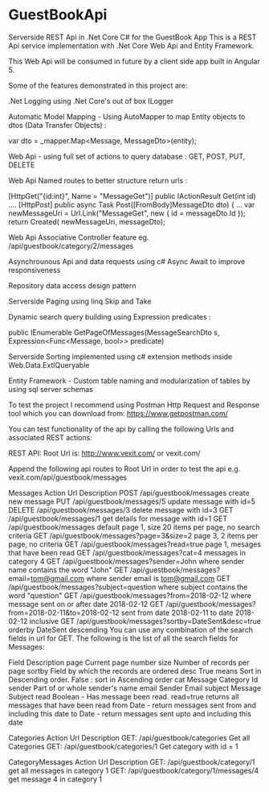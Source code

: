 # GuestBookApi
Serverside REST Api in .Net Core C# for the GuestBook App
This is a REST Api service implementation with .Net Core Web Api and Entity Framework.

This Web Api will be consumed in future by a client side app built in Angular 5.

Some of the features demonstrated in this project are:

.Net Logging using .Net Core's out of box ILogger

Automatic Model Mapping - Using AutoMapper to map Entity objects to dtos (Data Transfer Objects) :

var dto = _mapper.Map<Message, MessageDto>(entity);

Web Api - using full set of actions to query database : GET, POST, PUT, DELETE

Web Api Named routes to better structure return urls :

[HttpGet("{id:int}", Name = "MessageGet")] public IActionResult Get(int id) .... [HttpPost] public async Task<IActionResult> Post([FromBody]MessageDto dto) { ... var newMessageUri = Url.Link("MessageGet", new { id = messageDto.Id }); return Created( newMessageUri, messageDto);

Web Api Associative Controller feature eg. /api/guestbook/category/2/messages

Asynchrounous Api and data requests using c# Async Await to improve responsiveness

Repository data access design pattern

Serverside Paging using linq Skip and Take

Dynamic search query building using Expression predicates :

public IEnumerable<Message> GetPageOfMessages(MessageSearchDto s, Expression<Func<Message, bool>> predicate)

Serverside Sorting implemented using c# extension methods inside Web.Data.ExtIQueryable

Entity Framework - Custom table naming and modularization of tables by using sql server schemas

To test the project I recommend using Postman Http Request and Response tool which you can download from: https://www.getpostman.com/

You can test functionality of the api by calling the following Urls and associated REST actions:

REST API:
Root Url is:
http://www.vexit.com/ or vexit.com/

Append the following api routes to Root Url in order to test the api e.g. vexit.com/api/guestbook/messages

Messages
Action	Url	Description
POST	/api/guestbook/messages	create new message
PUT	/api/guestbook/messages/5	update message with id=5
DELETE	/api/guestbook/messages/3	delete message with id=3
GET	/api/guestbook/messages/1	get details for message with id=1
GET	/api/guestbook/messages	default page 1, size 20 items per page, no search criteria
GET	/api/guestbook/messages?page=3&size=2	page 3, 2 items per page, no criteria
GET	/api/guestbook/messages?read=true	page 1, mesages that have been read
GET	/api/guestbook/messages?cat=4	messages in category 4
GET	/api/guestbook/messages?sender=John	where sender name contains the word "John"
GET	/api/guestbook/messages?email=tom@gmail.com	where sender email is tom@gmail.com
GET	/api/guestbook/messages?subject=question	where subject contains the word "question"
GET	/api/guestbook/messages?from=2018-02-12	where message sent on or after date 2018-02-12
GET	/api/guestbook/messages?from=2018-02-11&to=2018-02-12	sent from date 2018-02-11 to date 2018-02-12 inclusive
GET	/api/guestbook/messages?sortby=DateSent&desc=true	orderby DateSent descending
You can use any combination of the search fields in url for GET. The following is the list of all the search fields for Messages:

Field	Description
page	Current page number
size	Number of records per page
sortby	Field by which the records are ordered
desc	True means Sort in Descending order. False : sort in Ascending order
cat	Message Category Id
sender	Part of or whole sender's name
email	Sender Email
subject	Message Subject
read	Boolean - Has message been read. read=true returns all messages that have been read
from	Date - return messages sent from and including this date
to	Date - return messages sent upto and including this date

Categories
Action	Url	Description
GET:	/api/guestbook/categories	Get all Categories
GET:	/api/guestbook/categories/1	Get category with id = 1

CategoryMessages
Action	Url	Description
GET:	/api/guestbook/category/1	get all messages in category 1
GET:	/api/guestbook/category/1/messages/4	get message 4 in category 1
